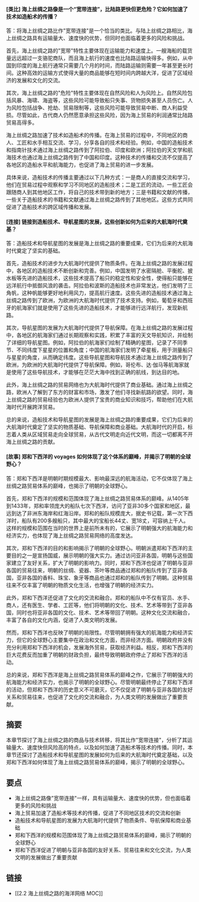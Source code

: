 #### [类比] 海上丝绸之路像是一个“宽带连接”，比陆路更快但更危险？它如何加速了技术如造船术的传播？
答：将海上丝绸之路比作"宽带连接"是一个恰当的类比。与陆上丝绸之路相比，海上丝绸之路具有运输量大、速度快的优势，但同时也面临着更多的风险和挑战。

首先，海上丝绸之路的"宽带"特性主要体现在运输能力和速度上。一艘海船的载货量远远超过一支骆驼商队，而且海上航行的速度也比陆路运输快得多。例如，从中国到印度的海上航行通常只需要几个月的时间，而陆路运输则需要一年甚至更长时间。这种高效的运输方式使得大量的商品能够在短时间内跨越大洋，促进了区域经济的发展和文化的交流。

其次，海上丝绸之路的"危险"特性主要体现在自然风险和人为风险上。自然风险包括风暴、海啸、海盗等，这些风险可能导致船只失事、货物损失甚至人员伤亡。人为风险包括战争、抢劫、贸易限制等，这些风险可能导致贸易中断、商人利益受损。尽管如此，古代商人仍然愿意承担这些风险，因为海上贸易的利润通常比陆路贸易高得多。

海上丝绸之路加速了技术如造船术的传播。在海上贸易的过程中，不同地区的商人、工匠和水手相互交流、学习，分享各自的技术和经验。例如，中国的造船技术和指南针技术通过海上丝绸之路传到了阿拉伯、印度和欧洲；阿拉伯的天文学和航海技术也通过海上丝绸之路传到了中国和印度。这种技术的传播和交流不仅提高了各地区的造船水平和航海能力，也促进了海上贸易的进一步发展。

具体来说，造船技术的传播主要通过以下几种方式：一是商人的直接交流和学习，他们在贸易过程中观察和学习不同地区的造船技术；二是工匠的流动，一些工匠会跟随商人到其他地区工作，将自己的技术带到新的地方；三是书籍和文献的传播，一些关于造船技术的书籍和文献通过海上丝绸之路传到了其他地区。这些方式共同促进了造船技术的跨区域传播和发展。

#### [连接] 链接到造船技术、导航星图的发展，这些创新如何为后来的大航海时代奠基？
答：造船技术和导航星图的发展是海上丝绸之路的重要成果，它们为后来的大航海时代奠定了坚实的基础。

首先，造船技术的进步为大航海时代提供了物质条件。在海上丝绸之路的发展过程中，各地区的造船技术不断创新和完善。例如，中国发明了水密隔舱、平衡舵、披水板等先进的造船技术，这些技术提高了船只的稳定性和安全性，使得船只能够在远洋航行中抵御风浪的袭击。阿拉伯和波斯的造船技术也非常发达，他们发明了三角帆，这种帆能够更好地利用风力，提高航行速度。这些先进的造船技术通过海上丝绸之路传到了欧洲，为欧洲的大航海时代提供了技术支持。例如，葡萄牙和西班牙的航海家们就是使用了这些先进的造船技术，才能够进行远洋航行，发现新航路。

其次，导航星图的发展为大航海时代提供了导航保障。在海上丝绸之路的发展过程中，各地区的航海家们通过长期观察和实践，积累了丰富的天文导航知识，并绘制了详细的导航星图。例如，阿拉伯的航海家们绘制了精确的星图，记录了不同季节、不同纬度下星星的位置和角度；中国的航海家们发明了牵星板，用于测量船只与星星的角度，从而确定纬度。这些导航星图和导航技术通过海上丝绸之路传到了欧洲，为欧洲的大航海时代提供了导航保障。例如，哥伦布、达·伽马等航海家就是使用了这些导航技术，才能够在茫茫大海中找到正确的航线，到达目的地。

此外，海上丝绸之路的贸易网络也为大航海时代提供了商业基础。通过海上丝绸之路，欧洲人了解到了东方的财富和市场，激发了他们寻找新航路的欲望。同时，海上丝绸之路的贸易经验也为欧洲人提供了宝贵的商业知识和技巧，帮助他们在大航海时代开展跨洋贸易。

总的来说，造船技术和导航星图的发展是海上丝绸之路的重要成果，它们为后来的大航海时代奠定了坚实的物质基础、导航保障和商业基础。大航海时代的开启，标志着人类从区域贸易走向全球贸易，从古代文明走向近代文明，而这一切都离不开海上丝绸之路的贡献。

#### [故事] 郑和下西洋的 voyages 如何体现了这个体系的巅峰，并揭示了明朝的全球野心？
答：郑和下西洋是明朝时期规模最大、影响最深远的航海活动，它不仅体现了海上丝绸之路贸易体系的巅峰，也揭示了明朝的全球野心。

首先，郑和下西洋的规模和范围体现了海上丝绸之路贸易体系的巅峰。从1405年到1433年，郑和率领庞大的船队七次下西洋，访问了亚非30多个国家和地区，最远到达了非洲东海岸和红海沿岸。郑和的船队规模庞大，据史书记载，第一次下西洋时，船队有200多艘船只，其中最大的宝船长44丈、宽18丈，可容纳上千人。这样的规模和范围在当时的世界上是前所未有的，它展示了明朝强大的航海能力和经济实力，也体现了海上丝绸之路贸易网络的高度发达。

其次，郑和下西洋的目的和影响揭示了明朝的全球野心。明朝派遣郑和下西洋的主要目的之一是宣扬国威，展示明朝的强大实力。通过访问亚非各国，明朝与这些国家建立了友好关系，扩大了明朝的影响力。同时，郑和下西洋也促进了明朝与亚非各国的贸易往来，明朝的丝绸、瓷器、茶叶等商品通过郑和的船队传到了亚非各国，亚非各国的香料、珠宝、象牙等商品也通过郑和的船队传到了明朝。这种贸易往来不仅丰富了明朝的物质文化生活，也增强了明朝的经济实力。

此外，郑和下西洋还促进了文化的交流和融合。郑和的船队中不仅有官员、水手、商人，还有医生、学者、工匠等，他们将明朝的文化、技术、艺术等带到了亚非各国，同时也将亚非各国的文化、技术、艺术等带回了明朝。这种文化交流和融合，丰富了各自的文化内涵，促进了人类文明的发展。

然而，郑和下西洋也反映了明朝的局限性。尽管明朝拥有强大的航海能力和经济实力，但它的全球野心主要集中在政治和文化方面，而非经济方面。明朝政府并没有充分利用郑和下西洋的机会，发展海外贸易，获取经济利益。相反，郑和下西洋的巨大花费反而加重了明朝的财政负担，最终导致明朝政府停止了郑和下西洋的活动。

总的来说，郑和下西洋是海上丝绸之路贸易体系的巅峰之作，它展示了明朝强大的航海能力和经济实力，也揭示了明朝的全球野心。尽管明朝最终停止了郑和下西洋的活动，但郑和下西洋的历史意义不可磨灭，它不仅促进了明朝与亚非各国的友好关系和贸易往来，也促进了文化的交流和融合，为人类文明的发展做出了重要贡献。

## 摘要

本章节探讨了海上丝绸之路的商品与技术转移，将其比作"宽带连接"，分析了其运输量大、速度快但风险高的特点，以及如何加速了造船术等技术的传播。同时，本章节还探讨了造船技术和导航星图的发展如何为后来的大航海时代奠定基础，以及郑和下西洋如何体现了海上丝绸之路贸易体系的巅峰，揭示了明朝的全球野心。

## 要点

- 海上丝绸之路像"宽带连接"一样，具有运输量大、速度快的优势，但也面临着更多的风险和挑战
- 海上贸易加速了造船术等技术的传播，促进了不同地区技术的交流和创新
- 造船技术和导航星图的发展为大航海时代提供了物质条件、导航保障和商业基础
- 郑和下西洋的规模和范围体现了海上丝绸之路贸易体系的巅峰，揭示了明朝的全球野心
- 郑和下西洋促进了明朝与亚非各国的友好关系、贸易往来和文化交流，为人类文明的发展做出了重要贡献

## 链接

- [[2.2 海上丝绸之路的海洋网络 MOC]]

